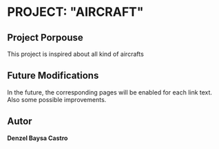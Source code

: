 # PROJECT: "AIRCRAFT" #

<h2>Project Porpouse</h2>
<p>This project is inspired about all kind of aircrafts</p>

<h2>Future Modifications</h2>
<p>In the future, the corresponding pages will be enabled for each link text. Also some possible improvements.</p>

<h2>Autor</h2>
<p><b>Denzel Baysa Castro</b></p>
